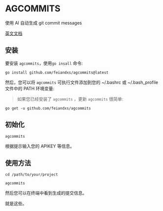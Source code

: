# AGCOMMITS

使用 AI 自动生成 git commit messages

[英文文档](./README.md)

## 安装
要安装 `agcommits`，使用`go insall` 命令:

```shell
go install github.com/feiandxs/agcommits@latest
```

然后，您可以将 `agcommits` 可执行文件添加到您的 ~/.bashrc 或 ~/.bash_profile 文件中的 PATH 环境变量:

>如果您已经安装了  `agcommits` ，更新 `agcommits` 很简单:

```
go get -u github.com/feiandxs/agcommits
``` 

## 初始化
```shell
agcommits
```
根据提示输入您的 APIKEY 等信息。

## 使用方法
```shell
cd /path/to/your/project
```

```shell
agcommits
```

然后您可以在终端中看到生成的提交信息。

就是这些。
